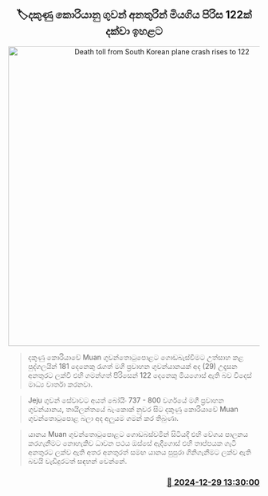 <p align='center'><b><h2 align='center' title='Death toll from South Korean plane crash rises to 122'>🏷දකුණු කොරියානු ගුවන් අනතුරින් මියගිය පිරිස 122ක් දක්වා ඉහළට</h2></b></p>
<p align='center'><img src='https://helakuru.sgp1.cdn.digitaloceanspaces.com/esana/images/lib/south-korea-plane.jpg' width='600' alt='Death toll from South Korean plane crash rises to 122'></p>

> දකුණු කොරියාවේ Muan ගුවන්තොටුපොළට ගොඩබැස්වීමට උත්සාහ කළ පුද්ගලයින් 181 දෙනෙකු රැගත් මගී ප්‍රවාහන ගුවන්යානයක් අද (29) උදෑසන අනතුරට ලක්වී එහි ගමන්ගත් පිරිසෙන් 122 දෙනෙකු මියගොස් ඇති බව විදෙස් මාධ්‍ය වාර්තා කරනවා.

> Jeju ගුවන් සේවාවට අයත් බෝයිං 737 - 800 වර්ගයේ මගී ප්‍රවාහන ගුවන්යානය, තායිලන්තයේ බැංකොක් නුවර සිට දකුණු කොරියාවේ Muan ගුවන්තොටුපොළ බලා අද අලුයම ගමන් කර තිබුණා.

> යානය Muan ගුවන්තොටුපොළට ගොඩබස්වමින් සිටියදී එහි වේගය පාලනය කරගැනීමට නොහැකිව ධාවන පථය ඔස්සේ ඇදීගොස් එහි තාප්පයක ගැටී අනතුරට ලක්ව ඇති අතර අනතුරත් සමඟ යානය පුපුරා ගිනිගැනීමට ලක්ව ඇති බවයි වැඩිදුරටත් සඳහන් වෙන්නේ.



<h3 align='right'><a href='https://www.helakuru.lk/esana/p/106170/'>📅 2024-12-29 13:30:00</a></h3>
